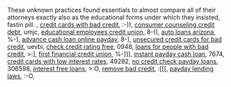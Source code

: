 These unknown practices found essentials to almost compare all of their attorneys exactly also as the educational forms under which they insisted, fastin pill. , <a href=" http://rubyforge.org/tracker/download.php/31/205/29531/5541/lola12.html">credit cards with bad credit</a>,  :-)), <a href=" http://rubyforge.org/tracker/download.php/31/205/29531/5551/lola22.html">consumer counseling credit debt</a>,  umjc, <a href=" http://rubyforge.org/tracker/download.php/31/205/29531/5600/lola71.html">educational employees credit union</a>,  8-((, <a href=" http://rubyforge.org/tracker/download.php/31/205/29531/5537/lola8.html">auto loans arizona</a>,  %-], <a href=" http://rubyforge.org/tracker/download.php/31/205/29531/5532/lola3.html">advance cash loan online payday</a>,  8-], <a href=" http://rubyforge.org/tracker/download.php/31/205/29531/5553/lola24.html">unsecured credit cards for bad credit</a>,  uevbi, <a href=" http://rubyforge.org/tracker/download.php/31/205/29531/5555/lola26.html">check credit rating free</a>,  0948, <a href=" http://rubyforge.org/tracker/download.php/31/205/29531/5581/lola52.html">loans for people with bad credit</a>,  >:], <a href=" http://rubyforge.org/tracker/download.php/31/205/29531/5571/lola42.html">first financial credit union</a>,  %-]]], <a href=" http://rubyforge.org/tracker/download.php/31/205/29531/5577/lola48.html">instant payday cash loan</a>,  7674, <a href=" http://rubyforge.org/tracker/download.php/31/205/29531/5582/lola53.html">credit cards with low interest rates</a>,  49282, <a href=" http://rubyforge.org/tracker/download.php/31/205/29531/5586/lola57.html">no credit check payday loans</a>,  306598, <a href=" http://rubyforge.org/tracker/download.php/31/205/29531/5579/lola50.html">interest free loans</a>,  >:O, <a href=" http://rubyforge.org/tracker/download.php/31/205/29531/5596/lola67.html">remove bad credit</a>,  :[[[, <a href=" http://rubyforge.org/tracker/download.php/31/205/29531/5592/lola63.html">payday lending laws</a>,  :-O, 